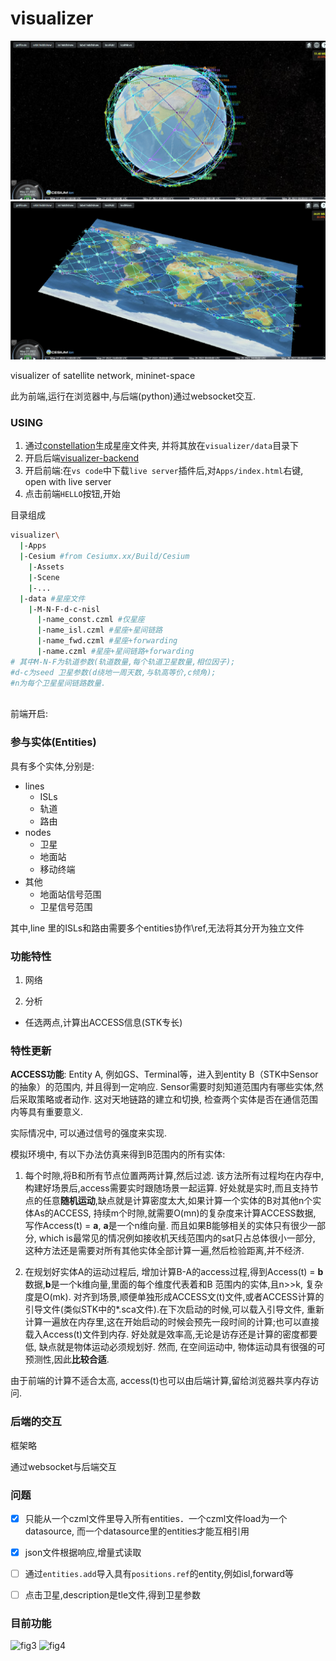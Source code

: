 # visualizer
![fig1](./fig/fig1.png)
![fig2](./fig/fig2.png)

visualizer of satellite network, mininet-space

此为前端,运行在浏览器中,与后端(python)通过websocket交互.

### USING


1. 通过[constellation](https://github.com/xdr940/constellation)生成星座文件夹, 并将其放在`visualizer/data`目录下
2. 开启后端[visualizer-backend](https://github.com/xdr940/visualizer-backend)
3. 开启前端:在`vs code`中下载`live server`插件后,对`Apps/index.html`右键, open with live server
4. 点击前端`HELLO`按钮,开始

目录组成

```bash
visualizer\
  |-Apps
  |-Cesium #from Cesiumx.xx/Build/Cesium
    |-Assets
    |-Scene
    |-...
  |-data #星座文件
    |-M-N-F-d-c-nisl
      |-name_const.czml #仅星座
      |-name_isl.czml #星座+星间链路
      |-name_fwd.czml #星座+forwarding
      |-name.czml #星座+星间链路+forwarding
# 其中M-N-F为轨道参数(轨道数量,每个轨道卫星数量,相位因子);
#d-c为seed 卫星参数(d绕地一周天数,与轨高等价,c倾角);
#n为每个卫星星间链路数量.



```

前端开启: 


  



### 参与实体(Entities)
具有多个实体,分别是:

- lines
  - ISLs
  - 轨道
  - 路由
- nodes
  - 卫星
  - 地面站
  - 移动终端
- 其他
  - 地面站信号范围
  - 卫星信号范围
  
其中,line 里的ISLs和路由需要多个entities协作\ref,无法将其分开为独立文件

### 功能特性

1. 网络

2. 分析

  - 任选两点,计算出ACCESS信息(STK专长)

### 特性更新

 **ACCESS功能**: Entity A, 例如GS、Terminal等，进入到entity B（STK中Sensor的抽象）的范围内, 并且得到一定响应. Sensor需要时刻知道范围内有哪些实体,然后采取策略或者动作. 这对天地链路的建立和切换, 检查两个实体是否在通信范围内等具有重要意义.


 实际情况中, 可以通过信号的强度来实现.

 模拟环境中, 有以下办法仿真来得到B范围内的所有实体:

 1. 每个时隙,将B和所有节点位置两两计算,然后过滤. 该方法所有过程均在内存中, 构建好场景后,access需要实时跟随场景一起运算.
好处就是实时,而且支持节点的任意**随机运动**,缺点就是计算密度太大,如果计算一个实体的B对其他n个实体As的ACCESS, 持续m个时隙,就需要O(mn)的复杂度来计算ACCESS数据, 写作Access(t) = **a**, **a**是一个n维向量. 而且如果B能够相关的实体只有很少一部分, which is最常见的情况例如接收机天线范围内的sat只占总体很小一部分, 这种方法还是需要对所有其他实体全部计算一遍,然后检验距离,并不经济.

 1. 在规划好实体A的运动过程后, 增加计算B-A的access过程,得到Access(t) = **b**数据,**b**是一个k维向量,里面的每个维度代表着和B 范围内的实体,且n>>k, 复杂度是O(mk). 对齐到场景,顺便单独形成ACCESS文(t)文件,或者ACCESS计算的引导文件(类似STK中的*.sca文件).在下次启动的时候,可以载入引导文件, 重新计算一遍放在内存里,这在开始启动的时候会预先一段时间的计算;也可以直接载入Access(t)文件到内存.
好处就是效率高,无论是访存还是计算的密度都要低, 缺点就是物体运动必须规划好. 然而, 在空间运动中, 物体运动具有很强的可预测性,因此**比较合适**.

由于前端的计算不适合太高, access(t)也可以由后端计算,留给浏览器共享内存访问.


### 后端的交互

框架略

通过websocket与后端交互




### 问题


- [x] 只能从一个czml文件里导入所有entities．一个czml文件load为一个datasource, 而一个datasource里的entities才能互相引用
- [x] json文件根据响应,增量式读取


- [ ] 通过`entities.add`导入具有`positions.ref`的entity,例如isl,forward等

<!-- - [ ] 暂时mplf方法无法解决不同相位轨道 -->
- [ ] 点击卫星,description是tle文件,得到卫星参数
### 目前功能
![fig3](./fig/gif_show.gif)
![fig4](./fig/manual_routing.gif)
